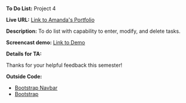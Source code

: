 **To Do List:** Project 4

**Live URL:** [Link to Amanda's Portfolio](http://www.p4.amanda-gardner.org/)

**Description:**
To do list with capability to enter, modify, and delete tasks.

**Screencast demo:** [Link to Demo](http://www.screencast.com/t/6Itus3tj)

**Details for TA:**

Thanks for your helpful feedback this semester!


**Outside Code:**

* [Bootstrap Navbar](http://www.w3schools.com/bootstrap/bootstrap_navbar.asp)
* [Bootstrap](http://getbootstrap.com/)
